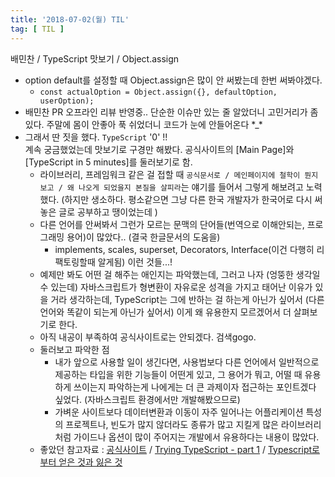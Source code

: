 ```yaml
---
title: '2018-07-02(월) TIL'
tag: [ TIL ]
---
```



배민찬 / TypeScript 맛보기 / Object.assign

* option default를 설정할 때 Object.assign은 많이 안 써봤는데 한번 써봐야겠다.
  * `const actualOption = Object.assign({}, defaultOption, userOption);`
* 배민찬 PR 오프라인 리뷰 반영중.. 단순한 이슈만 있는 줄 알았더니 고민거리가 좀 있다. 주말에 몸이 안좋아 푹 쉬었더니 코드가 눈에 안들어온다 \*_\*
* 그래서 딴 짓을 했다. `TypeScript` '0' !! <br> 계속 궁금했었는데 맛보기로 구경만 해봤다. 공식사이트의 [Main Page]와 [TypeScript in 5 minutes]를 둘러보기로 함.
  * 라이브러리, 프레임워크 같은 걸 접할 때 `공식문서로 / 메인페이지에 철학이 뭔지 보고 / 왜 나오게 되었을지 본질을 살피라`는 얘기를 들어서 그렇게 해보려고 노력했다. (하지만 생소하다. 평소같으면 그냥 다른 한국 개발자가 한국어로 다시 써놓은 글로 공부하고 땡이었는데 )
  * 다른 언어를 안써봐서 그런가 모르는 문맥의 단어들(번역으로 이해안되는, 프로그래밍 용어)이 많았다.. (결국 한글문서의 도움을)
    * implements, scales, superset, Decorators, Interface(이건 다행히 리팩토링할때 알게됨) 이런 것들...!
  * 예제만 봐도 어떤 걸 해주는 애인지는 파악했는데, 그러고 나자 (엉뚱한 생각일 수 있는데) 자바스크립트가 형변환이 자유로운 성격을 가지고 태어난 이유가 있을 거라 생각하는데, TypeScript는 그에 반하는 걸 하는게 아닌가 싶어서 (다른 언어와 똑같이 되는게 아닌가 싶어서) 이게 왜 유용한지 모르겠어서 더 살펴보기로 한다.
  * 아직 내공이 부족하여 공식사이트로는 안되겠다. 검색gogo.
  * 둘러보고 파악한 점
    * 내가 앞으로 사용할 일이 생긴다면, 사용법보다 다른 언어에서 일반적으로 제공하는 타입을 위한 기능들이 어떤게 있고, 그 용어가 뭐고, 어떨 때 유용하게 쓰이는지 파악하는게 나에게는 더 큰 과제이자 접근하는 포인트겠다 싶었다. (자바스크립트 환경에서만 개발해봤으므로)
    * 가벼운 사이트보다 데이터변환과 이동이 자주 일어나는 어플리케이션 특성의 프로젝트나, 빈도가 많지 않더라도 종류가 많고 지킬게 많은 라이브러리처럼 가이드나 옵션이 많이 주어지는 개발에서 유용하다는 내용이 많았다.
  * 좋았던 참고자료 : [공식사이트](http://www.typescriptlang.org/index.html) /
[Trying TypeScript - part 1](https://engineering.huiseoul.com/trying-typescript-part-1-e2dac250ac2f) /
[Typescript로 부터 얻은 것과 잃은 것](http://sculove.github.io/blog/2018/01/18/typescript-axes/)

